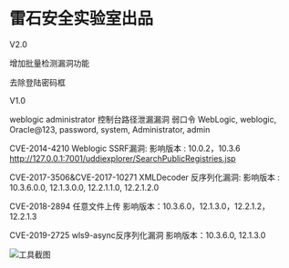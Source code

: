 # 雷石安全实验室出品

V2.0

增加批量检测漏洞功能

去除登陆密码框

V1.0

weblogic administrator 控制台路径泄漏漏洞
弱口令
WebLogic, weblogic, Oracle@123, password, system, Administrator, admin


CVE-2014-4210 Weblogic SSRF漏洞: 
影响版本 : 10.0.2，10.3.6 
http://127.0.0.1:7001/uddiexplorer/SearchPublicRegistries.jsp


CVE-2017-3506&CVE-2017-10271 XMLDecoder 反序列化漏洞:
影响版本 : 10.3.6.0.0, 12.1.3.0.0, 12.2.1.1.0, 12.2.1.2.0


CVE-2018-2894 任意文件上传
影响版本：10.3.6.0，12.1.3.0，12.2.1.2，12.2.1.3


CVE-2019-2725 wls9-async反序列化漏洞
影响版本：10.3.6.0, 12.1.3.0


![工具截图](https://upload-images.jianshu.io/upload_images/14134003-177bcfb3ee995a22.png?imageMogr2/auto-orient/strip%7CimageView2/2/w/1240)
